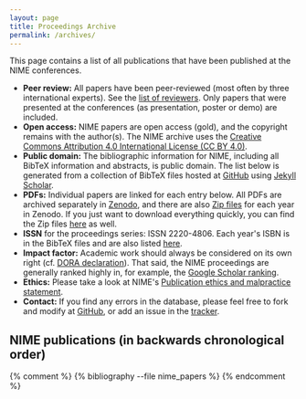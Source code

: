 ```yaml
---
layout: page
title: Proceedings Archive
permalink: /archives/
---
```


This page contains a list of all publications that have been published at the NIME conferences.

* **Peer review:** All papers have been peer-reviewed (most often by three international experts). See the [list of reviewers](https://www.nime.org/archives/reviewers/). Only papers that were presented at the conferences (as presentation, poster or demo) are included.
* **Open access:** NIME papers are open access (gold), and the copyright remains with the author(s). The NIME archive uses the [Creative Commons Attribution 4.0 International License (CC BY 4.0)](https://creativecommons.org/licenses/by/4.0/).
* **Public domain:** The bibliographic information for NIME, including all BibTeX information and abstracts, is public domain. The list below is generated from a collection of BibTeX files hosted at [GitHub](https://github.com/NIME-conference/NIME-bibliography) using [Jekyll Scholar](https://gist.github.com/roachhd/ed8da4786ba79dfc4d91).
* **PDFs:** Individual papers are linked for each entry below. All PDFs are archived separately in [Zenodo](https://www.zenodo.org/communities/nime_conference/), and there are also [Zip files](https://zenodo.org/communities/nime_conference_archive/?page=1&size=20) for each year in Zenodo. If you just want to download everything quickly, you can find the Zip files [here](https://www.uio.no/ritmo/english/people/management/alexanje/research/nime/proceedings/) as well.
* **ISSN** for the proceedings series: ISSN 2220-4806. Each year's ISBN is in the BibTeX files and are also listed [here]({{site.baseurl}}/archives/proceedings-isbn/).
* **Impact factor:** Academic work should always be considered on its own right (cf. [DORA declaration](https://sfdora.org/)). That said, the NIME proceedings are generally ranked highly in, for example, the [Google Scholar ranking](https://scholar.google.com/citations?view_op=top_venues&hl=en&vq=hum_musicmusicology).
* **Ethics:** Please take a look at NIME's [Publication ethics and malpractice statement](http://www.nime.org/ethics/).
* **Contact:** If you find any errors in the database, please feel free to fork and modify at [GitHub](https://github.com/NIME-conference/NIME-bibliography), or add an issue in the [tracker](https://github.com/NIME-conference/NIME-bibliography/issues).

## NIME publications (in backwards chronological order)

{% comment %}
{% bibliography --file nime_papers %}
{% endcomment %}

<script>
// map our commands to the classList methods
const fnmap = {
  'toggle': 'toggle',
    'show': 'add',
    'hide': 'remove'
};
const collapse = (selector, cmd) => {
  const targets = Array.from(document.querySelectorAll(selector));
  targets.forEach(target => {
    target.classList[fnmap[cmd]]('show');
  });
}

// Grab all the trigger elements on the page
const triggers = Array.from(document.querySelectorAll('[data-toggle="collapse"]'));
// Listen for click events, but only on our triggers
window.addEventListener('click', (ev) => {
  const elm = ev.target;
  if (triggers.includes(elm)) {
    const selector = elm.getAttribute('data-target');
    collapse(selector, 'toggle');
  }
}, false);
</script>
